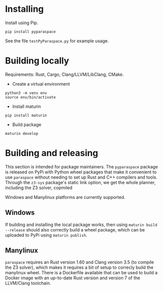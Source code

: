 # Installing

Install using Pip. 

```
pip install pyparaspace
```

See the file `testPyParaspace.py` for example usage.

# Building locally

Requirements: Rust, Cargo, Clang/LLVM/LibClang, CMake.

 * Create a virtual environment
```
python3 -m venv env
source env/bin/activate
```

 * Install maturin
```
pip install maturin
```

 * Build package
```
maturin develop
```

# Building and releasing

This section is intended for package maintainers. The `pyparaspace`  package is
released on PyPi with Python wheel packages that make it convenient to use
`paraspace` without needing to set up Rust and C++ compilers and tools.
Through the `z3-sys` package's static link option, we get the whole planner,
including the Z3 solver, copmiled

Windows and Manylinux platforms are currently supported.


## Windows

If building and installing the local package works, then using `maturin build --release` 
should also correctly build a wheel package, which can be uploaded to PyPi using `maturin publish`.

## Manylinux

`paraspace` requires an Rust version 1.60 and Clang version 3.5 (to compile the Z3 solver), 
which makes it requires a bit of setup to correcly build the manylinux wheel. 
There is a Dockerfile available that can be used to build a Docker image with 
an up-to-date Rust version and version 7 of the LLVM/Clang toolchain.

